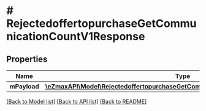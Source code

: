 # # RejectedoffertopurchaseGetCommunicationCountV1Response

## Properties

Name | Type | Description | Notes
------------ | ------------- | ------------- | -------------
**mPayload** | [**\eZmaxAPI\Model\RejectedoffertopurchaseGetCommunicationCountV1ResponseMPayload**](RejectedoffertopurchaseGetCommunicationCountV1ResponseMPayload.md) |  |

[[Back to Model list]](../../README.md#models) [[Back to API list]](../../README.md#endpoints) [[Back to README]](../../README.md)
